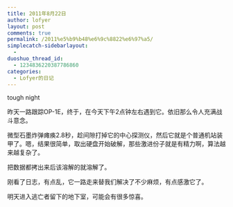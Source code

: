 ```yaml
---
title: 2011年8月22日
author: lofyer
layout: post
comments: true
permalink: /2011%e5%b9%b48%e6%9c%8822%e6%97%a5/
simplecatch-sidebarlayout:
  - 
duoshuo_thread_id:
  - 1234836220387786860
categories:
  - Lofyer的日记
---
```

tough night

昨天一路跟踪OP-1E，终于，在今天下午2点钟左右遇到它。依旧那么令人充满战斗意念。

微型石墨炸弹瘫痪2.8秒，趁间隙打掉它的中心探测仪，然后它就是个普通机站装甲了。嗯，结果很简单，取出硬盘开始破解，那些激进份子就是有精力啊，算法越来越复杂了。

把数据都拷出来后该溶解的就溶解了。

刚看了日志，有点乱，它一路走来替我们解决了不少麻烦，有点感激它了。

明天进入逃亡者留下的地下室，可能会有很多惊喜。